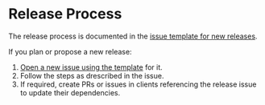 # Release Process

The release process is documented in the [issue template for new releases](.github/ISSUE_TEMPLATE/new-release.md).

If you plan or propose a new release:

1. [Open a new issue using the template](https://github.com/cncf-tags/container-device-interface/issues/new?template=new-release.md) for it.
1. Follow the steps as drescribed in the issue.
1. If required, create PRs or issues in clients referencing the release issue to update their dependencies.
